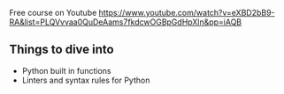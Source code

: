 Free course on Youtube https://www.youtube.com/watch?v=eXBD2bB9-RA&list=PLQVvvaa0QuDeAams7fkdcwOGBpGdHpXln&pp=iAQB

## Things to dive into

- Python built in functions
- Linters and syntax rules for Python
